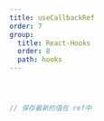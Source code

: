 ```yaml
---
title: useCallbackRef
order: 7
group:
  title: React-Hooks
  order: 8
  path: hooks
---
```



```jsx



// 保存最新的值在 ref中



```
